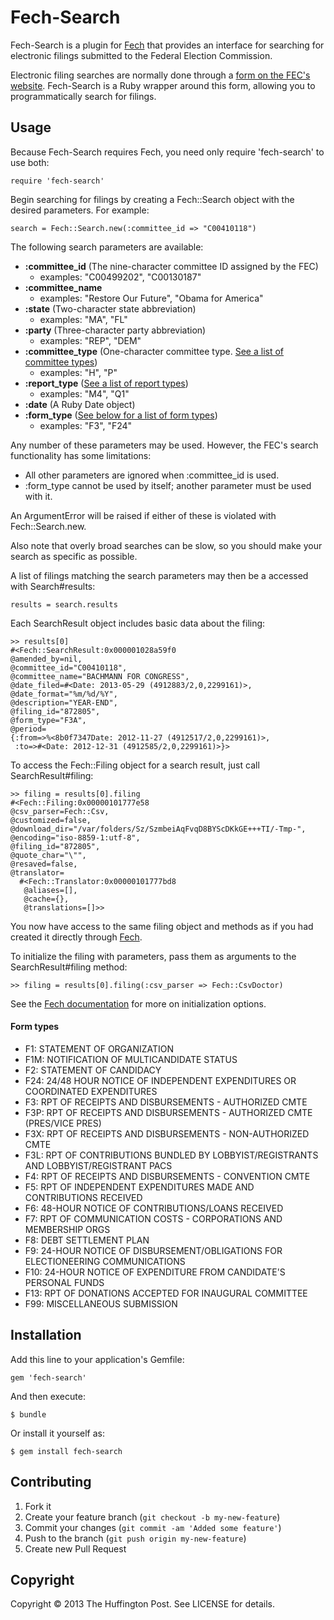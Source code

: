 # Fech-Search

Fech-Search is a plugin for [Fech](http://nytimes.github.io/Fech/) that provides an interface for searching for electronic filings submitted to the Federal Election Commission.

Electronic filing searches are normally done through a [form on the FEC's website](http://www.fec.gov/finance/disclosure/efile_search.shtml). Fech-Search is a Ruby wrapper around this form, allowing you to programmatically search for filings.

## Usage

Because Fech-Search requires Fech, you need only require 'fech-search' to use both:

    require 'fech-search'

Begin searching for filings by creating a Fech::Search object with the desired parameters. For example:

    search = Fech::Search.new(:committee_id => "C00410118")

The following search parameters are available:

- __:committee_id__ (The nine-character committee ID assigned by the FEC)
    - examples: "C00499202", "C00130187"
- __:committee_name__
    - examples: "Restore Our Future", "Obama for America"
- __:state__ (Two-character state abbreviation)
    - examples: "MA", "FL"
- __:party__ (Three-character party abbreviation)
    - examples: "REP", "DEM"
- __:committee_type__ (One-character committee type. [See a list of committee types](http://www.fec.gov/finance/disclosure/metadata/CommitteeTypeCodes.shtml))
    - examples: "H", "P"
- __:report_type__ ([See a list of report types](http://www.fec.gov/finance/disclosure/metadata/ReportTypeCodes.shtml))
    - examples: "M4", "Q1"
- __:date__ (A Ruby Date object)
- __:form_type__ ([See below for a list of form types](#form-types))
    - examples: "F3", "F24"
  
Any number of these parameters may be used. However, the FEC's search functionality has some limitations:

- All other parameters are ignored when :committee_id is used.
- :form_type cannot be used by itself; another parameter must be used with it.

An ArgumentError will be raised if either of these is violated with Fech::Search.new.

Also note that overly broad searches can be slow, so you should make your search as specific as possible.

A list of filings matching the search parameters may then be a accessed with Search#results:

    results = search.results

Each SearchResult object includes basic data about the filing:
  
    >> results[0]
    #<Fech::SearchResult:0x000001028a59f0
    @amended_by=nil,
    @committee_id="C00410118",
    @committee_name="BACHMANN FOR CONGRESS",
    @date_filed=#<Date: 2013-05-29 (4912883/2,0,2299161)>,
    @date_format="%m/%d/%Y",
    @description="YEAR-END",
    @filing_id="872805",
    @form_type="F3A",
    @period=
    {:from=>%<8b0f7347Date: 2012-11-27 (4912517/2,0,2299161)>,
     :to=>#<Date: 2012-12-31 (4912585/2,0,2299161)>}>

To access the Fech::Filing object for a search result, just call SearchResult#filing:

    >> filing = results[0].filing
    #<Fech::Filing:0x00000101777e58
    @csv_parser=Fech::Csv,
    @customized=false,
    @download_dir="/var/folders/Sz/SzmbeiAqFvqD8BYScDKkGE+++TI/-Tmp-",
    @encoding="iso-8859-1:utf-8",
    @filing_id="872805",
    @quote_char="\"",
    @resaved=false,
    @translator=
      #<Fech::Translator:0x00000101777bd8
       @aliases=[],
       @cache={},
       @translations=[]>>

You now have access to the same filing object and methods as if you had created it directly through [Fech](http://nytimes.github.io/Fech/).

To initialize the filing with parameters, pass them as arguments to the SearchResult#filing method:
  
    >> filing = results[0].filing(:csv_parser => Fech::CsvDoctor)

See the [Fech documentation](http://nytimes.github.io/Fech/) for more on initialization options.


#### Form types

- F1: STATEMENT OF ORGANIZATION
- F1M: NOTIFICATION OF MULTICANDIDATE STATUS
- F2: STATEMENT OF CANDIDACY
- F24: 24/48 HOUR NOTICE OF INDEPENDENT EXPENDITURES OR COORDINATED EXPENDITURES
- F3: RPT OF RECEIPTS AND DISBURSEMENTS - AUTHORIZED CMTE
- F3P: RPT OF RECEIPTS AND DISBURSEMENTS - AUTHORIZED CMTE (PRES/VICE PRES)
- F3X: RPT OF RECEIPTS AND DISBURSEMENTS - NON-AUTHORIZED CMTE
- F3L: RPT OF CONTRIBUTIONS BUNDLED BY LOBBYIST/REGISTRANTS AND LOBBYIST/REGISTRANT PACS
- F4: RPT OF RECEIPTS AND DISBURSEMENTS - CONVENTION CMTE
- F5: RPT OF INDEPENDENT EXPENDITURES MADE AND CONTRIBUTIONS RECEIVED
- F6: 48-HOUR NOTICE OF CONTRIBUTIONS/LOANS RECEIVED
- F7: RPT OF COMMUNICATION COSTS - CORPORATIONS AND MEMBERSHIP ORGS
- F8: DEBT SETTLEMENT PLAN
- F9: 24-HOUR NOTICE OF DISBURSEMENT/OBLIGATIONS FOR ELECTIONEERING COMMUNICATIONS
- F10: 24-HOUR NOTICE OF EXPENDITURE FROM CANDIDATE'S PERSONAL FUNDS
- F13: RPT OF DONATIONS ACCEPTED FOR INAUGURAL COMMITTEE
- F99: MISCELLANEOUS SUBMISSION

## Installation

Add this line to your application's Gemfile:

    gem 'fech-search'

And then execute:

    $ bundle

Or install it yourself as:

    $ gem install fech-search

## Contributing

1. Fork it
2. Create your feature branch (`git checkout -b my-new-feature`)
3. Commit your changes (`git commit -am 'Added some feature'`)
4. Push to the branch (`git push origin my-new-feature`)
5. Create new Pull Request

## Copyright

Copyright © 2013 The Huffington Post. See LICENSE for details.
